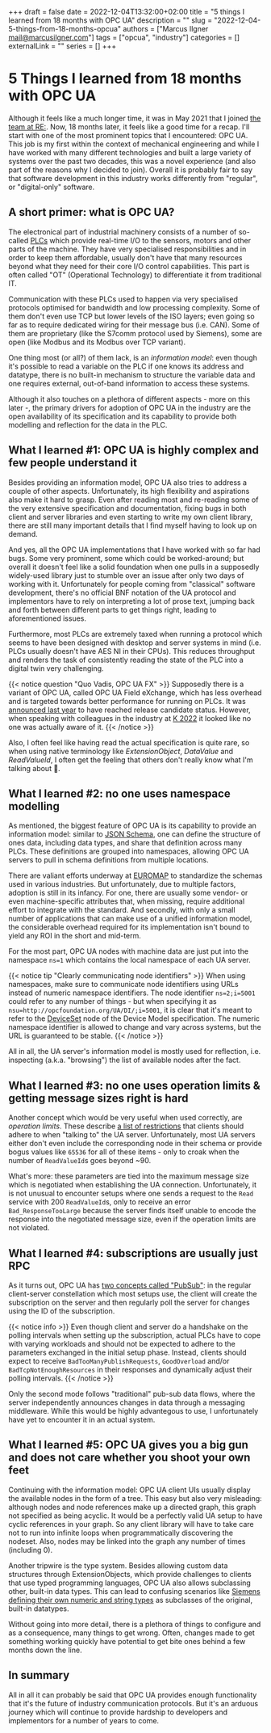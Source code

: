 +++ 
draft = false
date = 2022-12-04T13:32:00+02:00
title = "5 things I learned from 18 months with OPC UA"
description = ""
slug = "2022-12-04-5-things-from-18-months-opcua"
authors = ["Marcus Ilgner <mail@marcusilgner.com>"]
tags = ["opcua", "industry"]
categories = []
externalLink = ""
series = []
+++
# 5 Things I learned from 18 months with OPC UA

Although it feels like a much longer time, it was in May 2021 that I joined [the team at RE:](https://www.re-digital.io/). Now, 18 months later, it feels like a good time for a recap. I'll start with one of the most prominent topics that I encountered: OPC UA. This job is my first within the context of mechanical engineering and while I have worked with many different technologies and built a large variety of systems over the past two decades, this was a novel experience (and also part of the reasons why I decided to join). Overall it is probably fair to say that software development in this industry works differently from "regular", or "digital-only" software. 

## A short primer: what is OPC UA?

The electronical part of industrial machinery consists of a number of so-called [PLCs](https://en.wikipedia.org/wiki/Programmable_logic_controller) which provide real-time I/O to the sensors, motors and other parts of the machine. They have very specialised responsibilities and in order to keep them affordable, usually don't have that many resources beyond what they need for their core I/O control capabilities. This part is often called "OT" (Operational Technology) to differentiate it from traditional IT.

Communication with these PLCs used to happen via very specialised protocols optimised for bandwidth and low processing complexity. Some of them don't even use TCP but lower levels of the ISO layers; even going so far as to require dedicated wiring for their message bus (i.e. CAN). Some of them are proprietary (like the S7comm protocol used by Siemens), some are open (like Modbus and its Modbus over TCP variant).

One thing most (or all?) of them lack, is an *information model*: even though it's possible to read a variable on the PLC if one knows its address and datatype, there is no built-in mechanism to structure the variable data and one requires external, out-of-band information to access these systems.

Although it also touches on a plethora of different aspects - more on this later -, the primary drivers for adoption of OPC UA in the industry are the open availability of its specification and  its capability to provide both modelling and reflection for the data in the PLC.

## What I learned #1: OPC UA is highly complex and few people understand it

Besides providing an information model, OPC UA also tries to address a couple of other aspects. Unfortunately, its high flexibility and aspirations also make it hard to grasp. Even after reading most and re-reading some of the very extensive specification and documentation, fixing bugs in both client and server libraries and even starting to write my own client library, there are still many important details that I find myself having to look up on demand.

And yes, all the OPC UA implementations that I have worked with so far had bugs. Some very prominent, some which could be worked-around; but overall it doesn't feel like a solid foundation when one pulls in a supposedly widely-used library just to stumble over an issue after only two days of working with it. Unfortunately for people coming from "classical" software development, there's no official BNF notation of the UA protocol and implementors have to rely on interpreting a lot of prose text, jumping back and forth between different parts to get things right, leading to aforementioned issues.

Furthermore, most PLCs are extremely taxed when running a protocol which seems to have been designed with desktop and server systems in mind (i.e. PLCs usually doesn't have AES NI in their CPUs). This reduces throughput and renders the task of consistently reading the state of the PLC into a digital twin very challenging.

{{< notice question "Quo Vadis, OPC UA FX" >}}
Supposedly there is a variant of OPC UA, called OPC UA Field eXchange, which has less overhead and is targeted towards better performance for running on PLCs. It was [announced last year](https://opcconnect.opcfoundation.org/2021/06/opc-ua-fx-field-exchange-release-candidate-1-completed/) to have reached release candidate status. However, when speaking with colleagues in the industry at [K 2022](https://www.k-online.com/) it looked like no one was actually aware of it.
{{< /notice >}}

Also, I often feel like having read the actual specification is quite rare, so when using native terminology like *ExtensionObject*, *DataValue* and *ReadValueId*, I often get the feeling that others don't really know what I'm talking about 🙈.


## What I learned #2: no one uses namespace modelling

As mentioned, the biggest feature of OPC UA is its capability to provide an information model: similar to [JSON Schema](http://json-schema.org/), one can define the structure of ones data, including data types, and share that definition across many PLCs. These definitions are grouped into namespaces, allowing OPC UA servers to pull in schema definitions from multiple locations.

There are valiant efforts underway at [EUROMAP](https://www.euromap.org) to standardize the schemas used in various industries. But unfortunately, due to multiple factors, adoption is still in its infancy. For one, there are usually some vendor- or even machine-specific attributes that, when missing, require additional effort to integrate with the standard. And secondly, with only a small number of applications that can make use of a unified information model, the considerable overhead required for its implementation isn't bound to yield any ROI in the short and mid-term.

For the most part, OPC UA nodes with machine data are just put into the namespace `ns=1` which contains the local namespace of each UA server.

{{< notice tip "Clearly communicating node identifiers" >}}
When using namespaces, make sure to communicate node identifiers using URLs instead of numeric namespace identifiers. The node identifier `ns=2;i=5001` could refer to any number of things - but when specifying it as `nsu=http://opcfoundation.org/UA/DI/;i=5001`, it is clear that it's meant to refer to the [DeviceSet](https://reference.opcfoundation.org/nodesets/3/17529) node of the Device Model specification. The numeric namespace identifier is allowed to change and vary across systems, but the URL is guaranteed to be stable.
{{< /notice >}} 

All in all, the UA server's information model is mostly used for reflection, i.e. inspecting (a.k.a. "browsing") the list of available nodes after the fact.

## What I learned #3: no one uses operation limits & getting message sizes right is hard

Another concept which would be very useful when used correctly, are *operation limits*. These describe [a list of restrictions](https://reference.opcfoundation.org/v104/Core/docs/Part5/6.3.11/) that clients should adhere to when "talking to" the UA server. Unfortunately, most UA servers either don't even include the corresponding node in their schema or provide bogus values like `65536` for all of these items - only to croak when the number of `ReadValueId`s goes beyond ~90.

What's more: these parameters are tied into the maximum message size which is negotiated when establishing the UA connection. Unfortunately, it is not unusual to encounter setups where one sends a request to the `Read` service with 200 `ReadValueId`s, only to receive an error `Bad_ResponseTooLarge` because the server finds itself unable to encode the response into the negotiated message size, even if the operation limits are not violated.

## What I learned #4: subscriptions are usually just RPC

As it turns out, OPC UA has [two concepts called "PubSub"](https://reference.opcfoundation.org/Core/Part14/v105/docs/B): in the regular client-server constellation which most setups use, the client will create the subscription on the server and then regularly poll the server for changes using the ID of the subscription.

{{< notice info >}}
Even though client and server do a handshake on the polling intervals when setting up the subscription, actual PLCs have to cope with varying workloads and should not be expected to adhere to the parameters exchanged in the initial setup phase. Instead, clients should expect to receive `BadTooManyPublishRequests`, `GoodOverload` and/or `BadTcpNotEnoughResources` in their responses and dynamically adjust their polling intervals. 
{{< /notice >}}

Only the second mode follows "traditional" pub-sub data flows, where the server independently announces changes in data through a messaging middleware. While this would be highly advantegous to use, I unfortunately have yet to encounter it in an actual system.

## What I learned #5: OPC UA gives you a big gun and does not care whether you shoot your own feet

Continuing with the information model: OPC UA client UIs usually display the available nodes in the form of a tree. This easy but also very misleading: although nodes and node references make up a directed graph, this graph not specified as being acyclic. It would be a perfectly valid UA setup to have cyclic references in your graph. So any client library will have to take care not to run into infinite loops when programmatically discovering the nodeset. Also, nodes may be linked into the graph any number of times (including 0).

Another tripwire is the type system. Besides allowing custom data structures through ExtensionObjects, which provide challenges to clients that use typed programming languages, OPC UA also allows subclassing other, built-in data types. This can lead to confusing scenarios like [Siemens defining their own numeric and string types](https://support.industry.siemens.com/cs/document/109780313/) as subclasses of the original, built-in datatypes.

Without going into more detail, there is a plethora of things to configure and as a consequence, many things to get wrong. Often, changes made to get something working quickly have potential to get bite ones behind a few months down the line.

## In summary

All in all it can probably be said that OPC UA provides enough functionality that it's the future of industry communication protocols. But it's an arduous journey which will continue to provide hardship to developers and implementors for a number of years to come.

